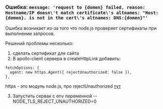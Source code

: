### Ошибка: `message: 'request to {domen} failed, reason: Hostname/IP doesn\'t match certificate\'s altnames: "Host: {domen}. is not in the cert\'s altnames: DNS:{domen}"'`

Ошибка возникает из-за того что node.js проверяет сертификаты при выполнении запросов.  

Решений проблемы несколько:

1. сделать сертификат для сайта
2. В apollo-client сервера в createHttpLink добавить:

```
fetchOptions: {
  agent: new https.Agent({ rejectUnauthorized: false }),
},
```

https - это модуль node.js, про rejectUnauthorized [тут](https://nodejs.org/docs/latest/api/tls.html#tls_new_tls_tlssocket_socket_options)

3. Запустить сервак с env переменной --NODE_TLS_REJECT_UNAUTHORIZED=0
